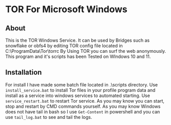 # TOR For Microsoft Windows

## About
This is the TOR Windows Service. It can be used by Bridges such as snowflake or obfs4 by editing TOR config file located in C:\ProgramData\Tor\torrc
By Using TOR you can surf the web anonymously. This program and it's scripts has been Tested on WIndows 10 and 11.

## Installation

For install I have made some batch file located in .\scripts directory.
Use `install_service.bat` to install Tor files in your profile program data and install as a service into windows services to automated starting.
Use `service_restart.bat` to restart Tor service. As you may know you can start, stop and restart by CMD commands yourself.
As you may know Windows does not have tail in bash so I use `Get-Content` in powershell and you can use `tail_log.bat` to see and tail the logs.
